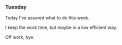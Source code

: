 ### Tuesday
Today I've assured what to do this week.

I keep the work time, but maybe in a low efficient way.

Off work, bye.
